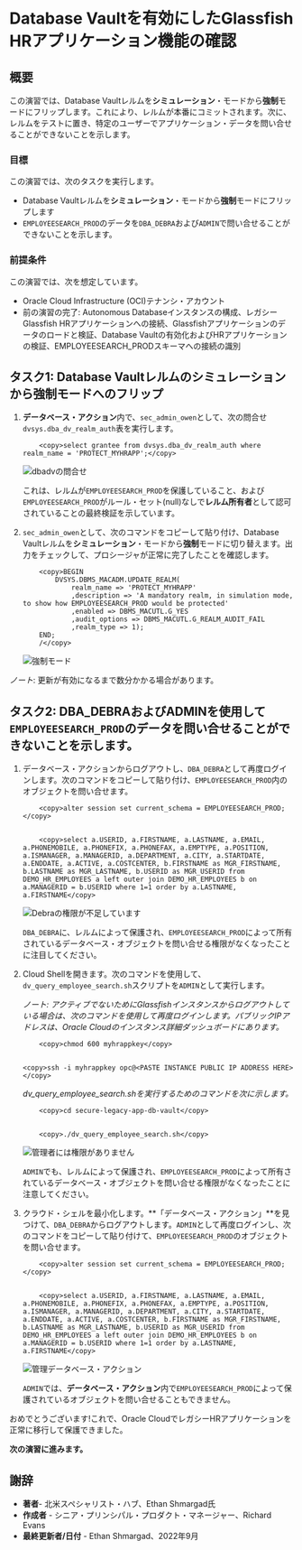 # Database Vaultを有効にしたGlassfish HRアプリケーション機能の確認

## 概要

この演習では、Database Vaultレルムを**シミュレーション**・モードから**強制**モードにフリップします。これにより、レルムが本番にコミットされます。次に、レルムをテストに置き、特定のユーザーでアプリケーション・データを問い合せることができないことを示します。

### 目標

この演習では、次のタスクを実行します。

*   Database Vaultレルムを**シミュレーション**・モードから**強制**モードにフリップします
*   `EMPLOYEESEARCH_PROD`のデータを`DBA_DEBRA`および`ADMIN`で問い合せることができないことを示します。

### 前提条件

この演習では、次を想定しています。

*   Oracle Cloud Infrastructure (OCI)テナンシ・アカウント
*   前の演習の完了: Autonomous Databaseインスタンスの構成、レガシーGlassfish HRアプリケーションへの接続、Glassfishアプリケーションのデータのロードと検証、Database Vaultの有効化およびHRアプリケーションの検証、EMPLOYEESEARCH\_PRODスキーマへの接続の識別

## タスク1: Database Vaultレルムのシミュレーションから強制モードへのフリップ

1.  **データベース・アクション**内で、`sec_admin_owen`として、次の問合せ`dvsys.dba_dv_realm_auth`表を実行します。
    
        	<copy>select grantee from dvsys.dba_dv_realm_auth where realm_name = 'PROTECT_MYHRAPP';</copy>
        
    
    ![dbadvの問合せ](images/final-verification.png)
    
    これは、レルムが`EMPLOYEESEARCH_PROD`を保護していること、および`EMPLOYEESEARCH_PROD`がルール・セット(null)なしで**レルム所有者**として認可されていることの最終検証を示しています。
    
2.  `sec_admin_owen`として、次のコマンドをコピーして貼り付け、Database Vaultレルムを**シミュレーション**・モードから**強制**モードに切り替えます。出力をチェックして、プロシージャが正常に完了したことを確認します。
    
        	<copy>BEGIN
        		DVSYS.DBMS_MACADM.UPDATE_REALM(
        			realm_name => 'PROTECT_MYHRAPP'
        			,description => 'A mandatory realm, in simulation mode, to show how EMPLOYEESEARCH_PROD would be protected'
        			,enabled => DBMS_MACUTL.G_YES
        			,audit_options => DBMS_MACUTL.G_REALM_AUDIT_FAIL
        			,realm_type => 1); 
        	END;
        	/</copy>
        
    
    ![強制モード](images/enforcement-mode.png)
    

_ノート_: 更新が有効になるまで数分かかる場合があります。

## タスク2: DBA\_DEBRAおよびADMINを使用して`EMPLOYEESEARCH_PROD`のデータを問い合せることができないことを示します。

1.  データベース・アクションからログアウトし、`DBA_DEBRA`として再度ログインします。次のコマンドをコピーして貼り付け、`EMPLOYEESEARCH_PROD`内のオブジェクトを問い合せます。
    
        	<copy>alter session set current_schema = EMPLOYEESEARCH_PROD;</copy>
        
    
        	<copy>select a.USERID, a.FIRSTNAME, a.LASTNAME, a.EMAIL, a.PHONEMOBILE, a.PHONEFIX, a.PHONEFAX, a.EMPTYPE, a.POSITION, a.ISMANAGER, a.MANAGERID, a.DEPARTMENT, a.CITY, a.STARTDATE, a.ENDDATE, a.ACTIVE, a.COSTCENTER, b.FIRSTNAME as MGR_FIRSTNAME, b.LASTNAME as MGR_LASTNAME, b.USERID as MGR_USERID from DEMO_HR_EMPLOYEES a left outer join DEMO_HR_EMPLOYEES b on a.MANAGERID = b.USERID where 1=1 order by a.LASTNAME, a.FIRSTNAME</copy>
        
    
    ![Debraの権限が不足しています](images/debra-insufficient.png)
    
    `DBA_DEBRA`に、レルムによって保護され、`EMPLOYEESEARCH_PROD`によって所有されているデータベース・オブジェクトを問い合せる権限がなくなったことに注目してください。
    
2.  Cloud Shellを開きます。次のコマンドを使用して、`dv_query_employee_search.sh`スクリプトを`ADMIN`として実行します。
    
    _ノート: アクティブでないためにGlassfishインスタンスからログアウトしている場合は、次のコマンドを使用して再度ログインします。パブリックIPアドレスは、Oracle Cloudのインスタンス詳細ダッシュボードにあります。_
    
        	<copy>chmod 600 myhrappkey</copy>
        
    
        <copy>ssh -i myhrappkey opc@<PASTE INSTANCE PUBLIC IP ADDRESS HERE></copy>
        
    
    _dv\_query\_employee\_search.shを実行するためのコマンドを次に示します。_
    
        	<copy>cd secure-legacy-app-db-vault</copy>
        
    
        	<copy>./dv_query_employee_search.sh</copy>
        
    
    ![管理者には権限がありません](images/admin-insufficient.png)
    
    `ADMIN`でも、レルムによって保護され、`EMPLOYEESEARCH_PROD`によって所有されているデータベース・オブジェクトを問い合せる権限がなくなったことに注意してください。
    
3.  クラウド・シェルを最小化します。**「データベース・アクション」**を見つけて、`DBA_DEBRA`からログアウトします。`ADMIN`として再度ログインし、次のコマンドをコピーして貼り付けて、`EMPLOYEESEARCH_PROD`のオブジェクトを問い合せます。
    
        	<copy>alter session set current_schema = EMPLOYEESEARCH_PROD;</copy>
        
    
        	<copy>select a.USERID, a.FIRSTNAME, a.LASTNAME, a.EMAIL, a.PHONEMOBILE, a.PHONEFIX, a.PHONEFAX, a.EMPTYPE, a.POSITION, a.ISMANAGER, a.MANAGERID, a.DEPARTMENT, a.CITY, a.STARTDATE, a.ENDDATE, a.ACTIVE, a.COSTCENTER, b.FIRSTNAME as MGR_FIRSTNAME, b.LASTNAME as MGR_LASTNAME, b.USERID as MGR_USERID from DEMO_HR_EMPLOYEES a left outer join DEMO_HR_EMPLOYEES b on a.MANAGERID = b.USERID where 1=1 order by a.LASTNAME, a.FIRSTNAME</copy>
        
    
    ![管理データベース・アクション](images/admin-db-actions.png)
    
    `ADMIN`では、**データベース・アクション**内で`EMPLOYEESEARCH_PROD`によって保護されているオブジェクトを問い合せることもできません。
    

おめでとうございます!これで、Oracle CloudでレガシーHRアプリケーションを正常に移行して保護できました。

**次の演習に進みます。**

## 謝辞

*   **著者**\- 北米スペシャリスト・ハブ、Ethan Shmargad氏
*   **作成者** - シニア・プリンシパル・プロダクト・マネージャー、Richard Evans
*   **最終更新者/日付** - Ethan Shmargad、2022年9月